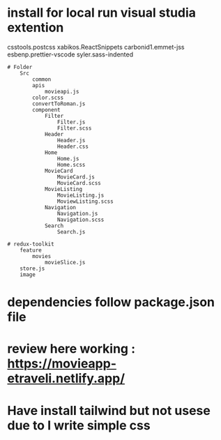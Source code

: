 # install for local run visual studia extention
csstools.postcss
xabikos.ReactSnippets
carbonid1.emmet-jss
esbenp.prettier-vscode
syler.sass-indented

    # Folder 
        Src
            common
            apis
                movieapi.js
            color.scss
            convertToRoman.js
            component
                Filter
                    Filter.js
                    Filter.scss
                Header
                    Header.js
                    Header.css
                Home
                    Home.js
                    Home.scss
                MovieCard
                    MovieCard.js
                    MovieCard.scss
                MovieListing
                    MovieListing.js
                    MoviewListing.scss
                Navigation
                    Navigation.js
                    Navigation.scss
                Search
                    Search.js

    # redux-toolkit
        feature
            movies
                movieSlice.js
        store.js
        image

# dependencies follow package.json file
# review here working : https://movieapp-etraveli.netlify.app/
# Have install tailwind but not usese due to I write simple css